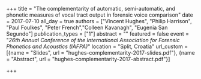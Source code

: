 +++
title = "The complementarity of automatic, semi-automatic, and phonetic measures of vocal tract output in forensic voice comparison"
date = 2017-07-10
all_day = true
authors = ["Vincent Hughes", "Philip Harrison", "Paul Foulkes", "Peter French","Colleen Kavanagh", "Eugenia San Segundo"]
publication_types = ["1"]
abstract = ""
featured = false
event = "*26th Annual Conference of the International Association for Forensic Phonetics and Acoustics (IAFPA)*"
location = "Split, Croatia"
url_custom = [{name = "Slides", url = "hughes-complementarity-2017-slides.pdf"}, {name = "Abstract", url = "hughes-complementarity-2017-abstract.pdf"}]

+++

